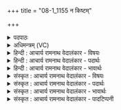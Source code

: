+++
title = "08-1_1155 न किष्टम्"

+++
<details><summary>पदपाठः</summary>

न꣢। किः꣣। त꣢म्। क꣡र्म꣢꣯णा। न꣣शत्। यः꣢। च꣣का꣡र꣢। स꣣दा꣡वृ꣢धम्। स꣣दा꣢। वृ꣣धम्। इ꣡न्द्र꣢꣯म्। न। य꣣ज्ञैः꣢। वि꣣श्व꣡गू꣢र्तम्। वि꣣श्व꣢। गू꣣र्तम्। ऋ꣡भ्व꣢꣯सम्। अ꣡धृ꣢꣯ष्टम्। अ। धृ꣣ष्टम्। धृष्णु꣢म्। ओ꣡ज꣢꣯सा। ११५५।
</details>

<details><summary>अधिमन्त्रम् (VC)</summary>

- इन्द्रः
- पुरुहन्मा आङ्गिरसः
- बार्हतः प्रगाथः (विषमा बृहती, समा सतोबृहती)
- मध्यमः
</details>

<details><summary>हिन्दी : आचार्य रामनाथ वेदालंकार - विषयः</summary>

प्रथम ऋचा की व्याख्या पूर्वार्चिक में २४३ क्रमाङ्क पर परमेश्वर के महत्त्व के विषय में की गयी थी। यहाँ फिर वही विषय प्रदर्शित किया जा रहा है।
</details>

<details><summary>हिन्दी : आचार्य रामनाथ वेदालंकार - पदार्थः</summary>

पदार्थान्वयभाषाः -  (तम्)उस प्रसिद्ध(इन्द्रम्)जगदीश्वर को(कर्मणा)कर्म से(न किः)कोई नहीं(नशन्)प्राप्त कर सकता है,अर्थात् कोई भी उसकी कर्म में बराबरी नहीं कर सकता है, (यः)जिस जगदीश्वर ने(सदावृधम्)सदा बढ़ते रहनेवाले इस ब्रह्माण्ड को(चकार)उत्पन्न किया है।(न)न ही(विश्वगूर्तम्)सर्वोन्नत, (ऋभ्वसम्)अत्यधिक भासमान, (अधृष्टम्)अपराजित, (ओजसा)प्रताप से(धृष्णुम्)दूसरों को पराजित करनेवाले उस जगदीश्वर की(यज्ञैः)जगत् के उत्पादन,धारण,पालन आदि यज्ञों में(नशत्)कोई बराबरी कर सकता है ॥१॥
</details>

<details><summary>हिन्दी : आचार्य रामनाथ वेदालंकार - भावार्थः</summary>

भावार्थभाषाः -  परमात्मा के तुल्य कर्म करनेवाला और परमात्मा के तुल्य यज्ञ करनेवाला संसार में न कोई हुआ है,न है,न भविष्य में होगा ॥१॥
</details>

<details><summary>संस्कृत : आचार्य रामनाथ वेदालंकार - विषयः</summary>

तत्र प्रथमा ऋक् पूर्वार्चिके २४३ क्रमाङ्के परमेश्वरमहत्त्वविषये व्याख्याता। अत्र पुनरपि स एव विषयः प्रदर्श्यते।
</details>

<details><summary>संस्कृत : आचार्य रामनाथ वेदालंकार - पदार्थः</summary>

पदार्थान्वयभाषाः -  (तम्)प्रसिद्धम्(इन्द्रम्)जगदीश्वरम्(कर्मणा)कार्येण(न किः)न कोऽपि(नशत्)व्याप्नोति,न कोऽपि कर्मणि तत्तुल्यो भवतीत्यर्थः, (यः)जगदीश्वरः(सदावृधम्)सदावृद्धिशीलम् इदं ब्रह्माण्डम्(चकार)ससर्ज।(न)नैव कोऽपि(विश्वगूर्तम्)विश्वगूर्णं सर्वोन्नतम्, (ऋभ्वसम्)उरु भासमानम्२, (अधृष्टम्)अपराजितम्, (ओजसा)प्रतापेन(धृष्णुम्)परेषां पराजेतारं च तम् इन्दुं जगदीश्वरम्, (यज्ञैः)जगत्सर्जनधारणपालनादिभिः(नशत्)व्याप्नोति,तत्तुल्यो भवति ॥१॥
</details>

<details><summary>संस्कृत : आचार्य रामनाथ वेदालंकार - भावार्थः</summary>

भावार्थभाषाः -  परमात्मतुल्यकर्मा परमात्मतुल्ययज्ञश्च जगति कोऽपि न भूतो,न वर्तते,न भविष्यति ॥१॥
</details>

<details><summary>संस्कृत : आचार्य रामनाथ वेदालंकार - पादटिप्पनी</summary>

टिप्पणी:   १. ऋ० ८।७०।३, अथ० २०।९२।१८, उभयत्र ‘धृ॒ष्णवो॑जसम्’ इति पाठः। साम० २४३। २. ऋभ्वसम् उरु भासमानम्। उरुभासम् इत्यस्य पृषोदरादित्वात् ऋभ्वसादेशः इति ऋ० १।५६।१ भाष्ये ‘महान्तम्’ इति च प्रकृतसामभाष्ये—सा०।
</details>